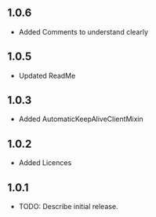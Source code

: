## 1.0.6
* Added Comments to understand clearly
## 1.0.5
* Updated ReadMe
## 1.0.3
* Added AutomaticKeepAliveClientMixin
## 1.0.2
* Added Licences
## 1.0.1
* TODO: Describe initial release.

